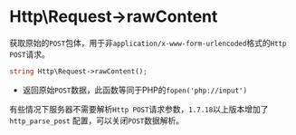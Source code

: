 # Http\Request->rawContent

获取原始的`POST`包体，用于非`application/x-www-form-urlencoded`格式的`Http POST`请求。

```php
string Http\Request->rawContent();
```

* 返回原始`POST`数据，此函数等同于PHP的`fopen('php://input')`

有些情况下服务器不需要解析`Http POST`请求参数，`1.7.18`以上版本增加了`http_parse_post` 配置，可以关闭`POST`数据解析。

